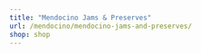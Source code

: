 ```yaml
---
title: "Mendocino Jams & Preserves"
url: /mendocino/mendocino-jams-and-preserves/
shop: shop
---
```

